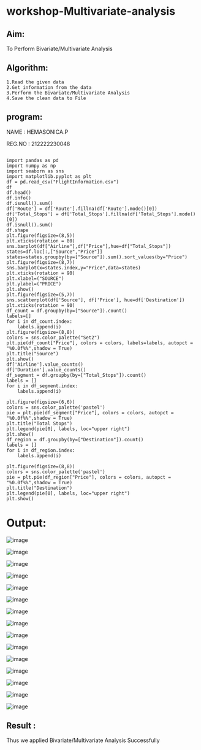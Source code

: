 # workshop-Multivariate-analysis

## Aim:

To Perform Bivariate/Multivariate Analysis

## Algorithm:

    1.Read the given data 
    2.Get information from the data 
    3.Perform the Bivariate/Multivariate Analysis
    4.Save the clean data to File

## program:

NAME : HEMASONICA.P

REG.NO : 212222230048


```

import pandas as pd
import numpy as np
import seaborn as sns
import matplotlib.pyplot as plt
df = pd.read_csv("FlightInformation.csv")
df
df.head()
df.info()
df.isnull().sum()
df['Route'] = df['Route'].fillna(df['Route'].mode()[0])
df['Total_Stops'] = df['Total_Stops'].fillna(df['Total_Stops'].mode()[0])
df.isnull().sum()
df.shape
plt.figure(figsize=(8,5))
plt.xticks(rotation = 80)
sns.barplot(df["Airline"],df["Price"],hue=df["Total_Stops"])
states=df.loc[:,["Source","Price"]]
states=states.groupby(by=["Source"]).sum().sort_values(by="Price")
plt.figure(figsize=(8,7))
sns.barplot(x=states.index,y="Price",data=states)
plt.xticks(rotation = 90)
plt.xlabel=("SOURCE")
plt.ylabel=("PRICE")
plt.show()
plt.figure(figsize=(5,7))
sns.scatterplot(df['Source'], df['Price'], hue=df['Destination'])
plt.xticks(rotation = 90)
df_count = df.groupby(by=["Source"]).count()
labels=[]
for i in df_count.index:
    labels.append(i)
plt.figure(figsize=(8,8))
colors = sns.color_palette("Set2")
plt.pie(df_count["Price"], colors = colors, labels=labels, autopct = "%0.0f%%",shadow = True) 
plt.title("Source")
plt.show()
df['Airline'].value_counts()
df['Duration'].value_counts()
df_segment = df.groupby(by=["Total_Stops"]).count()
labels = []
for i in df_segment.index:
    labels.append(i)

plt.figure(figsize=(6,6))
colors = sns.color_palette('pastel')
pie = plt.pie(df_segment["Price"], colors = colors, autopct = "%0.0f%%",shadow = True)
plt.title("Total Stops")
plt.legend(pie[0], labels, loc="upper right")
plt.show()
df_region = df.groupby(by=["Destination"]).count()
labels = []
for i in df_region.index:
    labels.append(i)
    
plt.figure(figsize=(8,8))
colors = sns.color_palette('pastel')
pie = plt.pie(df_region["Price"], colors = colors, autopct = "%0.0f%%",shadow = True)
plt.title("Destination")
plt.legend(pie[0], labels, loc="upper right")
plt.show()

```

# Output:

![image](https://user-images.githubusercontent.com/118361409/229036291-55f9599e-1584-45fa-9f05-872741ed2277.png)

![image](https://user-images.githubusercontent.com/118361409/229036328-8dbff007-f1f0-40d5-b57b-398cd429198f.png)

![image](https://user-images.githubusercontent.com/118361409/229036361-91fd04a6-4094-41f3-8144-241b120cd508.png)

![image](https://user-images.githubusercontent.com/118361409/229036401-65588610-4dee-490b-ac67-dd96f7e34958.png)

![image](https://user-images.githubusercontent.com/118361409/229036466-d9012eeb-d33c-422c-af93-f115b8e32bc3.png)

![image](https://user-images.githubusercontent.com/118361409/229036506-ded3576a-c5e4-4cc5-ac44-00069007d8e9.png)

![image](https://user-images.githubusercontent.com/118361409/229036550-14dca1a8-f04d-4516-8dad-7767fef40225.png)

![image](https://user-images.githubusercontent.com/118361409/229036581-529c3598-9bb0-4b06-ba22-635c710e3373.png)

![image](https://user-images.githubusercontent.com/118361409/229036617-4c655a98-6dfd-459f-9dbb-e46f94c8b2d1.png)

![image](https://user-images.githubusercontent.com/118361409/229036750-a23f72de-d727-4a74-a2f2-7a5250d039c5.png)

![image](https://user-images.githubusercontent.com/118361409/229036835-2e90d38f-816b-475f-b303-1fd37a36a9de.png)

![image](https://user-images.githubusercontent.com/118361409/229036924-c76de99e-9f3f-4854-9bae-4fcbd12de522.png)

![image](https://user-images.githubusercontent.com/118361409/229037003-611cbe2d-d6e1-480d-ac1b-7749763991b8.png)

![image](https://user-images.githubusercontent.com/118361409/229037055-e75c92dc-8f42-4a90-a7ab-fdb670b4e898.png)

![image](https://user-images.githubusercontent.com/118361409/229037200-fd883c96-cb84-4420-9c97-99b41a5a1e72.png)


## Result :

Thus we applied Bivariate/Multivariate Analysis Successfully






